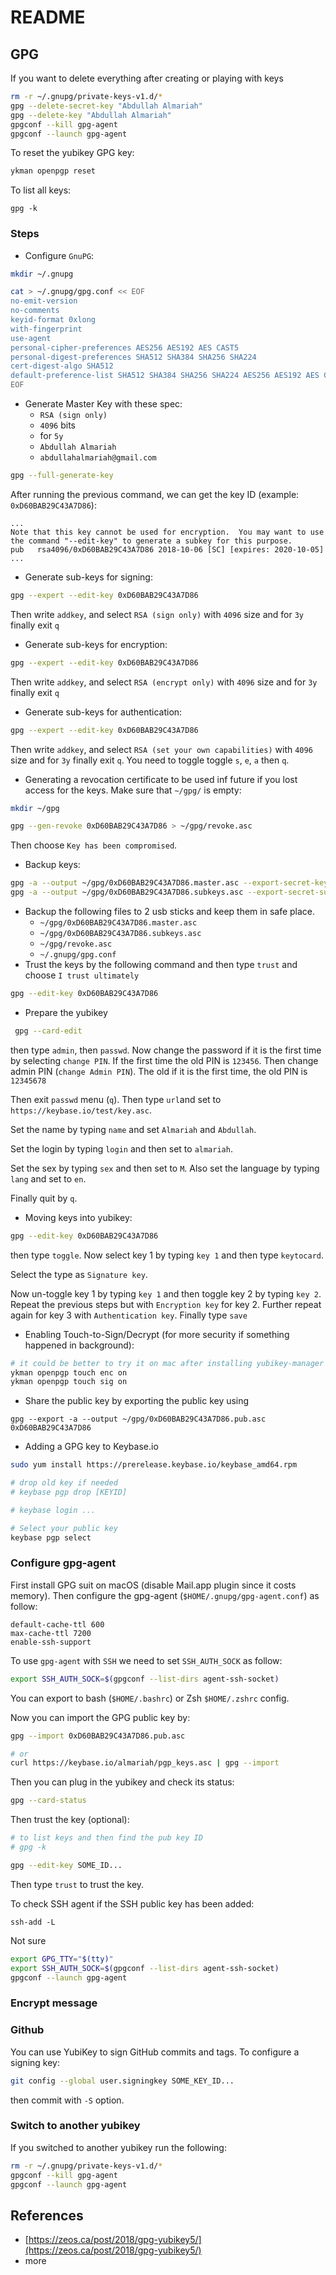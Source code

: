 # README

## GPG

If you want to delete everything after creating or playing with keys

```bash
rm -r ~/.gnupg/private-keys-v1.d/*
gpg --delete-secret-key "Abdullah Almariah"
gpg --delete-key "Abdullah Almariah"
gpgconf --kill gpg-agent
gpgconf --launch gpg-agent
```

To reset the yubikey GPG key:

```bash
ykman openpgp reset
```

To list all keys:

```text
gpg -k
```

### Steps

* Configure `GnuPG`:

```bash
mkdir ~/.gnupg

cat > ~/.gnupg/gpg.conf << EOF
no-emit-version
no-comments
keyid-format 0xlong
with-fingerprint
use-agent
personal-cipher-preferences AES256 AES192 AES CAST5
personal-digest-preferences SHA512 SHA384 SHA256 SHA224
cert-digest-algo SHA512
default-preference-list SHA512 SHA384 SHA256 SHA224 AES256 AES192 AES CAST5 ZLIB BZIP2 ZIP Uncompressed
EOF
```

* Generate Master Key with these spec:
  * `RSA (sign only)`
  * `4096` bits
  * for `5y`
  * `Abdullah Almariah`
  * `abdullahalmariah@gmail.com`

```bash
gpg --full-generate-key
```

After running the previous command, we can get the key ID \(example: `0xD60BAB29C43A7D86`\):

```text
...
Note that this key cannot be used for encryption.  You may want to use
the command "--edit-key" to generate a subkey for this purpose.
pub   rsa4096/0xD60BAB29C43A7D86 2018-10-06 [SC] [expires: 2020-10-05]
...
```

* Generate sub-keys for signing:

```bash
gpg --expert --edit-key 0xD60BAB29C43A7D86
```

Then write `addkey`, and select `RSA (sign only)` with `4096` size and for `3y` finally exit `q`

* Generate sub-keys for encryption:

```bash
gpg --expert --edit-key 0xD60BAB29C43A7D86
```

Then write `addkey`, and select `RSA (encrypt only)` with `4096` size and for `3y` finally exit `q`

* Generate sub-keys for authentication:

```bash
gpg --expert --edit-key 0xD60BAB29C43A7D86
```

Then write `addkey`, and select `RSA (set your own capabilities)` with `4096` size and for `3y` finally exit `q`. You need to toggle toggle `s`, `e`, `a` then `q`.

* Generating a revocation certificate to be used inf future if you lost access for the keys. Make sure that `~/gpg/` is empty:

```bash
mkdir ~/gpg

gpg --gen-revoke 0xD60BAB29C43A7D86 > ~/gpg/revoke.asc
```

Then choose `Key has been compromised`.

* Backup keys:

```bash
gpg -a --output ~/gpg/0xD60BAB29C43A7D86.master.asc --export-secret-key 0xD60BAB29C43A7D86
gpg -a --output ~/gpg/0xD60BAB29C43A7D86.subkeys.asc --export-secret-subkey 0xD60BAB29C43A7D86
```

* Backup the following files to 2 usb sticks and keep them in safe place.
  * `~/gpg/0xD60BAB29C43A7D86.master.asc`
  * `~/gpg/0xD60BAB29C43A7D86.subkeys.asc`
  * `~/gpg/revoke.asc`
  * `~/.gnupg/gpg.conf`
* Trust the keys by the following command and then type `trust` and choose `I trust ultimately`

```bash
gpg --edit-key 0xD60BAB29C43A7D86
```

* Prepare the yubikey

```bash
 gpg --card-edit
```

then type `admin`, then `passwd`. Now change the password if it is the first time by selecting `change PIN`. If the first time the old PIN is `123456`. Then change admin PIN \(`change Admin PIN`\). The old if it is the first time, the old PIN is `12345678`

Then exit `passwd` menu \(`q`\). Then type `url`and set to `https://keybase.io/test/key.asc`.

Set the name by typing `name` and set `Almariah` and `Abdullah`.

Set the login by typing `login` and then set to `almariah`.

Set the sex by typing `sex` and then set to `M`. Also set the language by typing `lang` and set to `en`.

Finally quit by `q`.

* Moving keys into yubikey:

```bash
gpg --edit-key 0xD60BAB29C43A7D86
```

then type `toggle`. Now select key 1 by typing `key 1` and then type `keytocard`.

Select the type as `Signature key`.

Now un-toggle key 1 by typing `key 1` and then toggle key 2 by typing `key 2`. Repeat the previous steps but with `Encryption key` for key 2. Further repeat again for key 3 with `Authentication key`. Finally type `save`

* Enabling Touch-to-Sign/Decrypt \(for more security if something happened in background\):

```bash
# it could be better to try it on mac after installing yubikey-manager
ykman openpgp touch enc on
ykman openpgp touch sig on
```

* Share the public key by exporting the public key using

```text
gpg --export -a --output ~/gpg/0xD60BAB29C43A7D86.pub.asc 0xD60BAB29C43A7D86
```

* Adding a GPG key to Keybase.io

```bash
sudo yum install https://prerelease.keybase.io/keybase_amd64.rpm

# drop old key if needed
# keybase pgp drop [KEYID]

# keybase login ...

# Select your public key
keybase pgp select
```

### Configure gpg-agent

First install GPG suit on macOS \(disable Mail.app plugin since it costs memory\). Then configure the gpg-agent \(`$HOME/.gnupg/gpg-agent.conf`\) as follow:

```text
default-cache-ttl 600
max-cache-ttl 7200
enable-ssh-support
```

To use `gpg-agent` with `SSH` we need to set `SSH_AUTH_SOCK` as follow:

```bash
export SSH_AUTH_SOCK=$(gpgconf --list-dirs agent-ssh-socket)
```

You can export to bash \(`$HOME/.bashrc`\) or Zsh `$HOME/.zshrc` config.

Now you can import the GPG public key by:

```bash
gpg --import 0xD60BAB29C43A7D86.pub.asc

# or
curl https://keybase.io/almariah/pgp_keys.asc | gpg --import
```

Then you can plug in the yubikey and check its status:

```bash
gpg --card-status
```

Then trust the key \(optional\):

```bash
# to list keys and then find the pub key ID
# gpg -k

gpg --edit-key SOME_ID...
```

Then type `trust` to trust the key.

To check SSH agent if the SSH public key has been added:

```text
ssh-add -L
```

Not sure

```bash
export GPG_TTY="$(tty)"
export SSH_AUTH_SOCK=$(gpgconf --list-dirs agent-ssh-socket)
gpgconf --launch gpg-agent
```

### Encrypt message

### Github

You can use YubiKey to sign GitHub commits and tags. To configure a signing key:

```bash
git config --global user.signingkey SOME_KEY_ID...
```

then commit with `-S` option.

### Switch to another yubikey

If you switched to another yubikey run the following:

```bash
rm -r ~/.gnupg/private-keys-v1.d/*
gpgconf --kill gpg-agent
gpgconf --launch gpg-agent
```

## References

* [https://zeos.ca/post/2018/gpg-yubikey5/](https://zeos.ca/post/2018/gpg-yubikey5/)
* more

